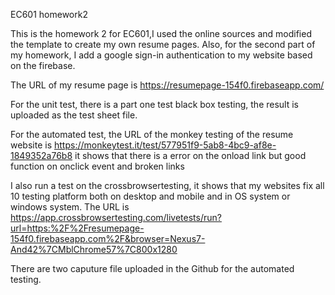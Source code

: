 EC601 homework2

This is the homework 2 for EC601,I used the online sources and modified the template to create my own resume pages.
Also, for the second part of my homework, I add a google sign-in authentication to my website based on the firebase.

The URL of my resume page is https://resumepage-154f0.firebaseapp.com/

For the unit test, there is a part one test black box testing, the result is uploaded as the test sheet file.

For the automated test, the URL of the monkey testing of the resume website is 
https://monkeytest.it/test/577951f9-5ab8-4bc9-af8e-1849352a76b8 it shows that there is a error on the onload link but good function on onclick event and broken links

I also run a test on the crossbrowsertesting, it shows that my websites fix all 10 testing platform both on desktop and mobile and in OS system or windows system. The URL is https://app.crossbrowsertesting.com/livetests/run?url=https:%2F%2Fresumepage-154f0.firebaseapp.com%2F&browser=Nexus7-And42%7CMblChrome57%7C800x1280

There are two caputure file uploaded in the Github for the automated testing.
